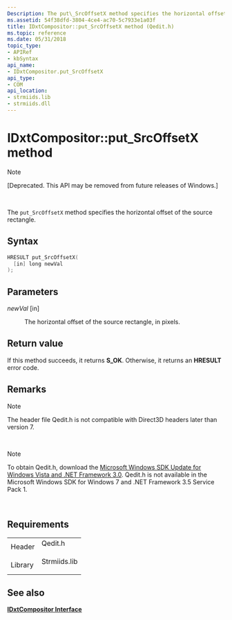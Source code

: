 ```yaml
---
Description: The put\_SrcOffsetX method specifies the horizontal offset of the source rectangle.
ms.assetid: 54f38dfd-3804-4ce4-ac70-5c7933e1a03f
title: IDxtCompositor::put_SrcOffsetX method (Qedit.h)
ms.topic: reference
ms.date: 05/31/2018
topic_type: 
- APIRef
- kbSyntax
api_name: 
- IDxtCompositor.put_SrcOffsetX
api_type: 
- COM
api_location: 
- strmiids.lib
- strmiids.dll
---
```


# IDxtCompositor::put\_SrcOffsetX method

> [!Note]  
> \[Deprecated. This API may be removed from future releases of Windows.\]

 

The `put_SrcOffsetX` method specifies the horizontal offset of the source rectangle.

## Syntax


```C++
HRESULT put_SrcOffsetX(
  [in] long newVal
);
```



## Parameters

<dl> <dt>

*newVal* \[in\]
</dt> <dd>

The horizontal offset of the source rectangle, in pixels.

</dd> </dl>

## Return value

If this method succeeds, it returns **S\_OK**. Otherwise, it returns an **HRESULT** error code.

## Remarks

> [!Note]  
> The header file Qedit.h is not compatible with Direct3D headers later than version 7.

 

> [!Note]  
> To obtain Qedit.h, download the [Microsoft Windows SDK Update for Windows Vista and .NET Framework 3.0](https://msdn.microsoft.com/windowsvista/bb980924.aspx). Qedit.h is not available in the Microsoft Windows SDK for Windows 7 and .NET Framework 3.5 Service Pack 1.

 

## Requirements



|                    |                                                                                         |
|--------------------|-----------------------------------------------------------------------------------------|
| Header<br/>  | <dl> <dt>Qedit.h</dt> </dl>      |
| Library<br/> | <dl> <dt>Strmiids.lib</dt> </dl> |



## See also

<dl> <dt>

[**IDxtCompositor Interface**](idxtcompositor.md)
</dt> </dl>

 

 





